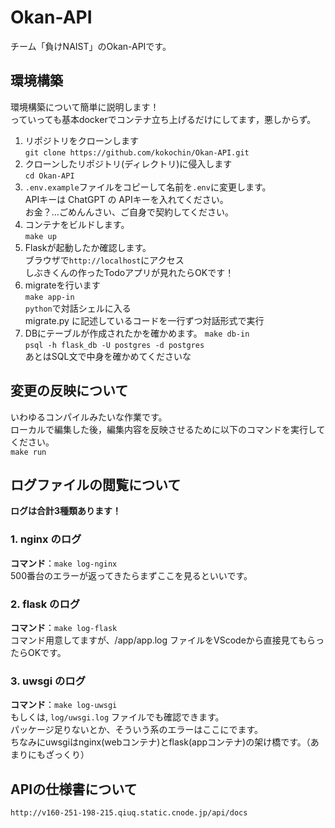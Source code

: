 # Okan-API
チーム「負けNAIST」のOkan-APIです。

## 環境構築
環境構築について簡単に説明します！<br>
っていっても基本dockerでコンテナ立ち上げるだけにしてます，悪しからず。<br>

1. リポジトリをクローンします<br>
    `git clone https://github.com/kokochin/Okan-API.git`
2. クローンしたリポジトリ(ディレクトリ)に侵入します<br>
    `cd Okan-API`
3. `.env.example`ファイルをコピーして名前を`.env`に変更します。<br>
    APIキーは ChatGPT の APIキーを入れてください。<br>
    お金？...ごめんんさい、ご自身で契約してください。
4. コンテナをビルドします。<br>
    `make up`
5. Flaskが起動したか確認します。<br>
    ブラウザで`http://localhost`にアクセス<br>
    しぶきくんの作ったTodoアプリが見れたらOKです！
6. migrateを行います<br>
    `make app-in`<br>
    `python`で対話シェルに入る<br>
    migrate.py に記述しているコードを一行ずつ対話形式で実行
7. DBにテーブルが作成されたかを確かめます。
    `make db-in`<br>
    `psql -h flask_db -U postgres -d postgres`<br>
    あとはSQL文で中身を確かめてくださいな

## 変更の反映について
いわゆるコンパイルみたいな作業です。<br>
ローカルで編集した後，編集内容を反映させるために以下のコマンドを実行してください。<br>
`make run`


## ログファイルの閲覧について
**ログは合計3種類あります！**
### 1. nginx のログ
**コマンド**：`make log-nginx`<br>
500番台のエラーが返ってきたらまずここを見るといいです。
### 2. flask のログ
**コマンド**：`make log-flask`<br>
コマンド用意してますが、/app/app.log ファイルをVScodeから直接見てもらったらOKです。<br>
### 3. uwsgi のログ
**コマンド**：`make log-uwsgi`<br>
もしくは, `log/uwsgi.log` ファイルでも確認できます。<br>
パッケージ足りないとか、そういう系のエラーはここにでます。<br>
ちなみにuwsgiはnginx(webコンテナ)とflask(appコンテナ)の架け橋です。（あまりにもざっくり）

## APIの仕様書について
`http://v160-251-198-215.qiuq.static.cnode.jp/api/docs`
